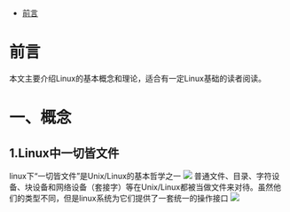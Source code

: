 <!-- GFM-TOC -->
* [前言](#前言)

# 前言
  本文主要介绍Linux的基本概念和理论，适合有一定Linux基础的读者阅读。
  
# 一、概念

## 1.Linux中一切皆文件
   linux下“一切皆文件”是Unix/Linux的基本哲学之一
   <img src="https://github.com/ck784101777/Linux-Note/tree/master/photos/1577169516(1).jpg"/>
   普通文件、目录、字符设备、块设备和网络设备（套接字）等在Unix/Linux都被当做文件来对待。虽然他们的类型不同，但是linux系统为它们提供了一套统一的操作接口
   <img src="https://github.com/ck784101777/Linux-Note/tree/master/photos/7OZ]6KRDTRAR{AITOUK@24W.png"/>
